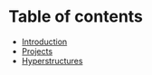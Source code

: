 # Table of contents

* [Introduction](README.md)
* [Projects](projects.md)
* [Hyperstructures](<README (1).md>)
